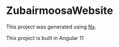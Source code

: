 

# ZubairmoosaWebsite

This project was generated using [Nx](https://nx.dev).

This project is built in Angular 11


